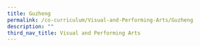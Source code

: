 ```yaml
---
title: Guzheng
permalink: /co-curriculum/Visual-and-Performing-Arts/Guzheng
description: ""
third_nav_title: Visual and Performing Arts
---
```

